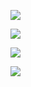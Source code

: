 
![](https://i.imgur.com/TW4Trdn.png)

![](https://i.imgur.com/todObIR.png)

![](https://i.imgur.com/Fk7omgC.png)

![](https://i.imgur.com/oRWDQHU.png)

